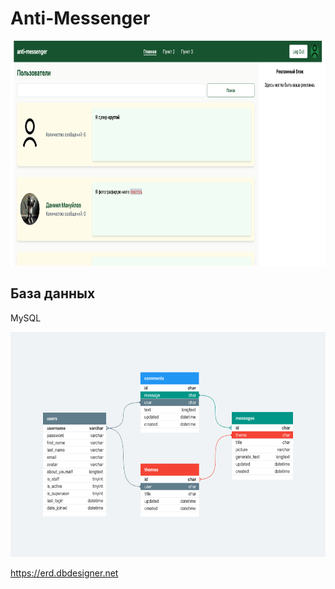 # Anti-Messenger

<img src="github_images/site.png" alt="site" style="height: 360px;" />

## База данных

MySQL

<img src="github_images/database.png" alt="database" style="height: 360px;" />

https://erd.dbdesigner.net
